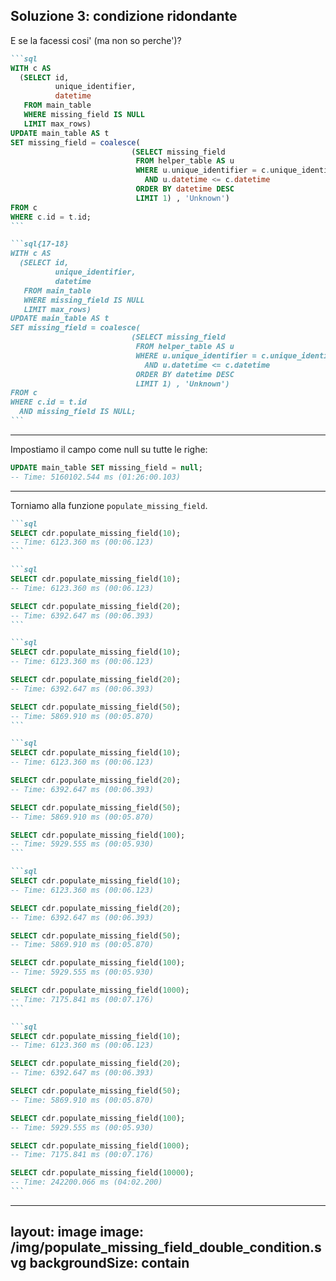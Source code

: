 
## Soluzione 3: condizione ridondante

E se la facessi cosi' (ma non so perche')?

````md magic-move {lines: true}
```sql
WITH c AS
  (SELECT id,
          unique_identifier,
          datetime
   FROM main_table
   WHERE missing_field IS NULL
   LIMIT max_rows)
UPDATE main_table AS t
SET missing_field = coalesce(
                           (SELECT missing_field
                            FROM helper_table AS u
                            WHERE u.unique_identifier = c.unique_identifier
                              AND u.datetime <= c.datetime
                            ORDER BY datetime DESC
                            LIMIT 1) , 'Unknown')
FROM c
WHERE c.id = t.id;
```

```sql{17-18}
WITH c AS
  (SELECT id,
          unique_identifier,
          datetime
   FROM main_table
   WHERE missing_field IS NULL
   LIMIT max_rows)
UPDATE main_table AS t
SET missing_field = coalesce(
                           (SELECT missing_field
                            FROM helper_table AS u
                            WHERE u.unique_identifier = c.unique_identifier
                              AND u.datetime <= c.datetime
                            ORDER BY datetime DESC
                            LIMIT 1) , 'Unknown')
FROM c
WHERE c.id = t.id
  AND missing_field IS NULL;
```
````

---

Impostiamo il campo come null su tutte le righe:

```sql    
UPDATE main_table SET missing_field = null;
-- Time: 5160102.544 ms (01:26:00.103)
```

---

Torniamo alla funzione `populate_missing_field`. 

````md magic-move
```sql    
SELECT cdr.populate_missing_field(10);
-- Time: 6123.360 ms (00:06.123)
```

```sql    
SELECT cdr.populate_missing_field(10);
-- Time: 6123.360 ms (00:06.123)

SELECT cdr.populate_missing_field(20);
-- Time: 6392.647 ms (00:06.393)
```

```sql    
SELECT cdr.populate_missing_field(10);
-- Time: 6123.360 ms (00:06.123)

SELECT cdr.populate_missing_field(20);
-- Time: 6392.647 ms (00:06.393)

SELECT cdr.populate_missing_field(50);
-- Time: 5869.910 ms (00:05.870)
```

```sql    
SELECT cdr.populate_missing_field(10);
-- Time: 6123.360 ms (00:06.123)

SELECT cdr.populate_missing_field(20);
-- Time: 6392.647 ms (00:06.393)

SELECT cdr.populate_missing_field(50);
-- Time: 5869.910 ms (00:05.870)

SELECT cdr.populate_missing_field(100);
-- Time: 5929.555 ms (00:05.930)
```

```sql    
SELECT cdr.populate_missing_field(10);
-- Time: 6123.360 ms (00:06.123)

SELECT cdr.populate_missing_field(20);
-- Time: 6392.647 ms (00:06.393)

SELECT cdr.populate_missing_field(50);
-- Time: 5869.910 ms (00:05.870)

SELECT cdr.populate_missing_field(100);
-- Time: 5929.555 ms (00:05.930)

SELECT cdr.populate_missing_field(1000);
-- Time: 7175.841 ms (00:07.176)
```

```sql    
SELECT cdr.populate_missing_field(10);
-- Time: 6123.360 ms (00:06.123)

SELECT cdr.populate_missing_field(20);
-- Time: 6392.647 ms (00:06.393)

SELECT cdr.populate_missing_field(50);
-- Time: 5869.910 ms (00:05.870)

SELECT cdr.populate_missing_field(100);
-- Time: 5929.555 ms (00:05.930)

SELECT cdr.populate_missing_field(1000);
-- Time: 7175.841 ms (00:07.176)

SELECT cdr.populate_missing_field(10000);
-- Time: 242200.066 ms (04:02.200)
```
````

---
layout: image
image: /img/populate_missing_field_double_condition.svg
backgroundSize: contain
---
